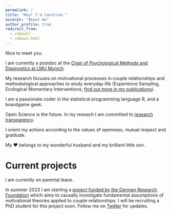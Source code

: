 ```yaml
---
permalink: /
title: "Hey! I'm Caroline."
excerpt: "About me"
author_profile: true
redirect_from: 
  - /about/
  - /about.html
---
```



Nice to meet you. 

I am currently a postdoc at the [Chair of Psychological Methods and Diagnostics at LMU Munich](https://www.psy.lmu.de/pm/personen/lehrstuhlmitarbeiter/zygar/index.html). 

My research focuses on motivational processes in couple relationships and methodological approaches to study everyday life (Experience Sampling, Ecological Momentary Interventions; [find out more in my publications](https://psycaroly.github.io/publications/)).

I am a passionate coder in the statistical programming language R, and a boardgame geek.

Open Science is the future. In my reseach I am committed to [research transparency](http://www.researchtransparency.org).

I orient my actions according to the values of openness, mutual respect and gratitude.

My ❤️ belongs to my wonderful husband and my brilliant little son.

Current projects
======

I am currently on parental leave. 

In summer 2023 I am starting a [project funded by the German Research Foundation](https://gepris.dfg.de/gepris/projekt/497443642?language=en) which aims to causally investigate fundamental assumptions of motivational theories applied to couple relationships. I will be recruiting a PhD student for this project soon. Follow me on [Twitter](https://twitter.com/psycaroly) for updates.